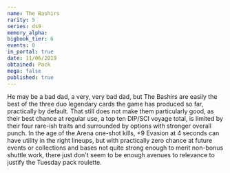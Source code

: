 ```yaml
---
name: The Bashirs
rarity: 5
series: ds9
memory_alpha:
bigbook_tier: 6
events: 0
in_portal: true
date: 11/06/2019
obtained: Pack
mega: false
published: true
---
```


He may be a bad dad, a very, very bad dad, but The Bashirs are easily the best of the three duo legendary cards the game has produced so far, practically by default. That still does not make them particularly good, as their best chance at regular use, a top ten DIP/SCI voyage total, is limited by their four rare-ish traits and surrounded by options with stronger overall punch. In the age of the Arena one-shot kills, +9 Evasion at 4 seconds can have utility in the right lineups, but with practically zero chance at future events or collections and bases not quite strong enough to merit non-bonus shuttle work, there just don't seem to be enough avenues to relevance to justify the Tuesday pack roulette.
